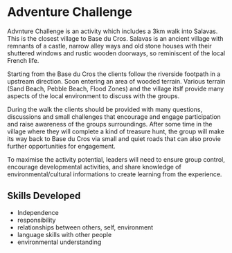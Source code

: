 # Adventure Challenge

Advnture Challenge is an activity which includes a 3km walk into Salavas. This is the closest village to Base du Cros. Salavas is an ancient village with remnants of a castle, narrow alley ways and old stone houses with their shuttered windows and rustic wooden doorways, so reminiscent of the local French life.

Starting from the Base du Cros the clients follow the riverside footpath in a upstream direction. Soon entering an area of wooded terrain. Various terrain (Sand Beach, Pebble Beach, Flood Zones) and the village itslf provide many aspects of the local environment to discuss with the groups.

During the walk the clients should be provided with many questions, discussions and small challenges that encourage and engage participation and raise awareness of the groups surroundings.  After some time in the village where they will complete a kind of treasure hunt, the group will make its way back to Base du Cros via small and quiet roads that can also provie further opportunities for engagement.

To maximise the activity potential, leaders will need to ensure group control, encourage developmental activities, and share knowledge of environmental/cultural informations to create learning from the experience.

## Skills Developed
- Independence
- responsibility
- relationships between others, self, environment
- language skills with other people
- environmental understanding

